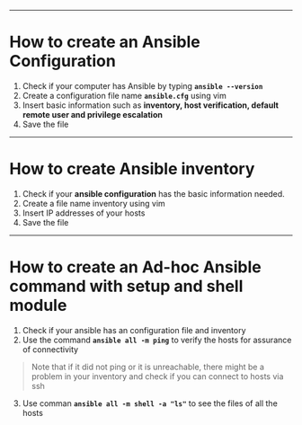 -------------------------------------------------------------------
# How to create an Ansible Configuration
1. Check if your computer has Ansible by typing **`ansible --version`**
2. Create a configuration file name **`ansible.cfg`** using vim
3. Insert basic information such as **inventory, host verification, default remote user and privilege escalation**
4. Save the file

-------------------------------------------------------------------
# How to create Ansible inventory
1. Check if your **ansible configuration** has the basic information needed.
2. Create a file name inventory using vim
3. Insert IP addresses of your hosts
4. Save the file

-------------------------------------------------------------------
# How to create an Ad-hoc Ansible command with setup and shell module
1. Check if your ansible has an configuration file and inventory
2. Use the command **`ansible all -m ping`** to verify the hosts for assurance of connectivity
> Note that if it did not ping or it is unreachable, there might be a problem in your inventory and check if you can connect to hosts via ssh
3. Use comman **`ansible all -m shell -a "ls"`** to see the files of all the hosts
